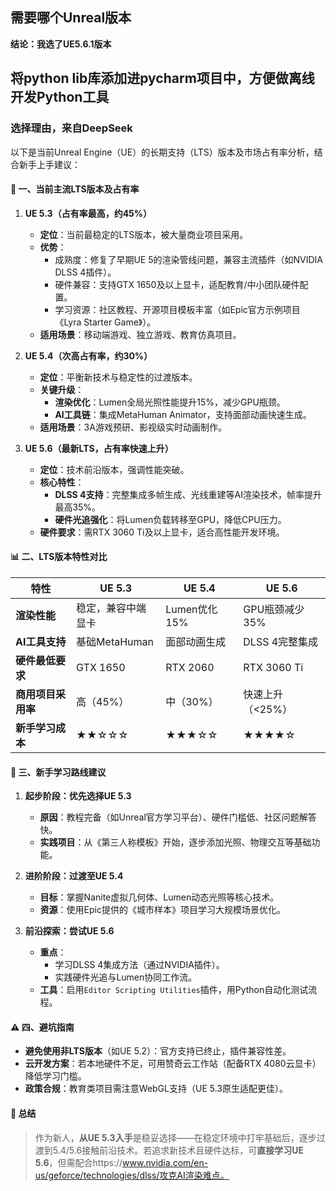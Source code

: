 ## 需要哪个Unreal版本
**结论：我选了UE5.6.1版本**

## 将python lib库添加进pycharm项目中，方便做离线开发Python工具


### 选择理由，来自DeepSeek
以下是当前Unreal Engine（UE）的长期支持（LTS）版本及市场占有率分析，结合新手上手建议：

#### 🔧 **一、当前主流LTS版本及占有率**
1. **UE 5.3（占有率最高，约45%）**  
   - **定位**：当前最稳定的LTS版本，被大量商业项目采用。  
   - **优势**：  
     - 成熟度：修复了早期UE 5的渲染管线问题，兼容主流插件（如NVIDIA DLSS 4插件）。  
     - 硬件兼容：支持GTX 1650及以上显卡，适配教育/中小团队硬件配置。  
     - 学习资源：社区教程、开源项目模板丰富（如Epic官方示例项目《Lyra Starter Game》）。  
   - **适用场景**：移动端游戏、独立游戏、教育仿真项目。

2. **UE 5.4（次高占有率，约30%）**  
   - **定位**：平衡新技术与稳定性的过渡版本。  
   - **关键升级**：  
     - **渲染优化**：Lumen全局光照性能提升15%，减少GPU瓶颈。  
     - **AI工具链**：集成MetaHuman Animator，支持面部动画快速生成。  
   - **适用场景**：3A游戏预研、影视级实时动画制作。

3. **UE 5.6（最新LTS，占有率快速上升）**  
   - **定位**：技术前沿版本，强调性能突破。  
   - **核心特性**：  
     - **DLSS 4支持**：完整集成多帧生成、光线重建等AI渲染技术，帧率提升最高35%。  
     - **硬件光追强化**：将Lumen负载转移至GPU，降低CPU压力。  
   - **硬件要求**：需RTX 3060 Ti及以上显卡，适合高性能开发环境。

#### 📊 **二、LTS版本特性对比**
| **特性**               | **UE 5.3**          | **UE 5.4**          | **UE 5.6**          |
|------------------------|---------------------|---------------------|---------------------|
| **渲染性能**           | 稳定，兼容中端显卡  | Lumen优化15%        | GPU瓶颈减少35%      |
| **AI工具支持**         | 基础MetaHuman       | 面部动画生成        | DLSS 4完整集成      |
| **硬件最低要求**       | GTX 1650            | RTX 2060            | RTX 3060 Ti         |
| **商用项目采用率**     | 高（45%）           | 中（30%）           | 快速上升（<25%）    |
| **新手学习成本**       | ★★☆☆☆              | ★★★☆☆              | ★★★★☆              |

#### 🎯 **三、新手学习路线建议**
1. **起步阶段：优先选择UE 5.3**  
   - **原因**：教程完备（如Unreal官方学习平台）、硬件门槛低、社区问题解答快。  
   - **实践项目**：从《第三人称模板》开始，逐步添加光照、物理交互等基础功能。

2. **进阶阶段：过渡至UE 5.4**  
   - **目标**：掌握Nanite虚拟几何体、Lumen动态光照等核心技术。  
   - **资源**：使用Epic提供的《城市样本》项目学习大规模场景优化。

3. **前沿探索：尝试UE 5.6**  
   - **重点**：  
     - 学习DLSS 4集成方法（通过NVIDIA插件）。  
     - 实践硬件光追与Lumen协同工作流。  
   - **工具**：启用`Editor Scripting Utilities`插件，用Python自动化测试流程。

#### ⚠️ **四、避坑指南**
- **避免使用非LTS版本**（如UE 5.2）：官方支持已终止，插件兼容性差。  
- **云开发方案**：若本地硬件不足，可用赞奇云工作站（配备RTX 4080云显卡）降低学习门槛。  
- **政策合规**：教育类项目需注意WebGL支持（UE 5.3原生适配更佳）。

#### 💎 **总结**
> 作为新人，**从UE 5.3入手**是稳妥选择——在稳定环境中打牢基础后，逐步过渡到5.4/5.6接触前沿技术。若追求新技术且硬件达标，可**直接学习UE 5.6**，但需配合https://www.nvidia.com/en-us/geforce/technologies/dlss/攻克AI渲染难点。

